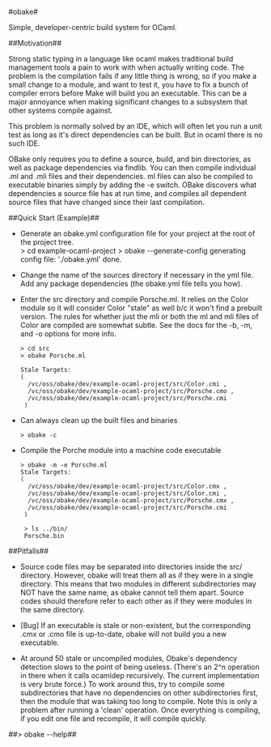 #obake#

Simple, developer-centric build system for OCaml.

##Motivation##

Strong static typing in a language like ocaml makes traditional build
management tools a pain to work with when actually writing code. The problem is
the compilation fails if any little thing is wrong, so if you make a small
change to a module, and want to test it, you have to fix a bunch of compiler
errors before Make will build you an executable. This can be a major annoyance
when making significant changes to a subsystem that other systems compile
against.

This problem is normally solved by an IDE, which will often let you run a unit
test as long as it's direct dependencies can be built. But in ocaml there is no
such IDE.

OBake only requires you to define a source, build, and bin directories, as well
as package dependencies via findlib. You can then compile individual .ml and
.mli files and their dependencies. ml files can also be compiled to executable
binaries simply by adding the -e switch. OBake discovers what dependencies a
source file has at run time, and compiles all dependent source files that have
changed since their last compilation.


##Quick Start (Example)##

- Generate an obake.yml configuration file for your project at the root of the
  project tree.  
      > cd example-ocaml-project
      > obake --generate-config
      generating config file: './obake.yml'
      done.

- Change the name of the sources directory if necessary in the yml file. Add
  any package dependencies (the obake.yml file tells you how).

- Enter the src directory and compile Porsche.ml. It relies on the Color module so
  it will consider Color "stale" as well b/c it won't find a prebuilt version. 
  The rules for whether just the mli or both the ml and mli files of Color are
  compiled are somewhat subtle. See the docs for the -b, -m, and -o options for
  more info.

      > cd src
      > obake Porsche.ml

      Stale Targets:
      ( 
        /vc/oss/obake/dev/example-ocaml-project/src/Color.cmi ,
        /vc/oss/obake/dev/example-ocaml-project/src/Porsche.cmo ,
        /vc/oss/obake/dev/example-ocaml-project/src/Porsche.cmi 
       )

- Can always clean up the built files and binaries

      > obake -c

- Compile the Porche module into a machine code executable

      > obake -m -e Porsche.ml
      Stale Targets:
      ( 
        /vc/oss/obake/dev/example-ocaml-project/src/Color.cmx ,
        /vc/oss/obake/dev/example-ocaml-project/src/Color.cmi ,
        /vc/oss/obake/dev/example-ocaml-project/src/Porsche.cmx ,
        /vc/oss/obake/dev/example-ocaml-project/src/Porsche.cmi 
       )
       
       > ls ../bin/
       Porsche.bin

##Pitfalls##

- Source code files may be separated into directories inside the src/ directory.
  However, obake will treat them all as if they were in a single directory. This
  means that two modules in different subdirectories may NOT have the same name,
  as obake cannot tell them apart. Source codes should therefore refer to 
  each other as if they were modules in the same directory.

- [Bug] If an executable is stale or non-existent, but the corresponding 
  .cmx or .cmo file is up-to-date, obake will not build you a new executable.

- At around 50 stale or uncompiled modules, Obake's dependency detection slows
  to the point of being useless. (There's an 2^n operation in there when it
  calls ocamldep recursively. The current implementation is very brute force.)
  To work around this, try to compile some subdirectories that have no
  dependencies on other subdirectories first, then the module that was taking
  too long to compile. Note this is only a problem after running a 'clean'
  operation. Once everything is compiling, if you edit one file and recompile,
  it will compile quickly.
  
  
##> obake --help##  
<pre>
       
